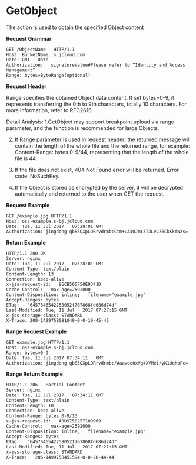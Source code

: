 # GetObject

The action is used to obtain the specified Object content

**Request Grammar**
```
GET /ObjectName   HTTP/1.1
Host: BucketName. s.jcloud.com
Date: GMT   Date     
Authorization:   signatureValue#Please refer to “Identity and Access Management”
Range: bytes=ByteRange(optional)
```
**Request Header**

Range specifies the obtained Object data content. If set   bytes=0-9, it represents transferring the 0th to 9th characters, totally 10 characters. For more information, refer to RFC2616

Detail Analysis:
1.GetObject may support breakpoint upload via range parameter, and the function is recommended for large Objects.

2. If Range parameter is used in request header; the returned message will contain the length of the whole file and the returned range, for example: Content-Range: bytes 0-9/44, representing that the length of the whole file is 44.

3. If the file does not exist, 404 Not Found error will be returned. Error code: NoSuchKey.

4. If the Object is stored as encrypted by the server, it will be decrypted automatically and returned to the user when GET the request.

**Request Example**
```
GET /example.jpg HTTP/1.1
Host: oss-example.s-bj.jcloud.com
Date: Tue, 11 Jul 2017   07:28:01 GMT    
Authorization: jingdong qbS5QXpLORrvdrmb:Ctm+uA40JmY3T3LvCZ6CkKkANXs=
```
**Return Example**
```
HTTP/1.1 200 OK
Server: nginx
Date: Tue, 11 Jul 2017   07:28:01 GMT
Content-Type: text/plain
Content-Length: 13
Connection: keep-alive
x-jss-request-id:   95CB505F50E9341D
Cache-Control:   max-age=2592000
Content-Disposition: inline;   filename="example.jpg"
Accept-Ranges: bytes
ETag:   "6457646542258052f767868fd686d74d"
Last-Modified: Tue, 11 Jul   2017 07:27:15 GMT
x-jss-storage-class: STANDARD
X-Trace: 200-1499758081049-0-0-19-45-45
```
**Range Request Example**
```
GET example.jpg HTTP/1.1
Host: oss-example.s-bj.jcloud.com
Range: bytes=0-9   
Date: Tue, 11 Jul 2017 07:34:11   GMT    
Authorization: jingdong qbS5QXpLORrvdrmb:/Aaawoo0xVq4XVMei/yK1UqhoFc=
```
**Range Return Example**
```
HTTP/1.1 206   Partial Content
Server: nginx
Date: Tue, 11 Jul 2017   07:34:11 GMT
Content-Type: text/plain
Content-Length: 10
Connection: keep-alive
Content-Range: bytes 0-9/13
x-jss-request-id:   A0D975825710D969
Cache-Control:   max-age=2592000
Content-Disposition: inline;   filename="example.jpg"
Accept-Ranges: bytes
ETag:   "6457646542258052f767868fd686d74d"
Last-Modified: Tue, 11 Jul   2017 07:27:15 GMT
x-jss-storage-class: STANDARD
X-Trace:   206-1499758451594-0-0-20-44-44
```
